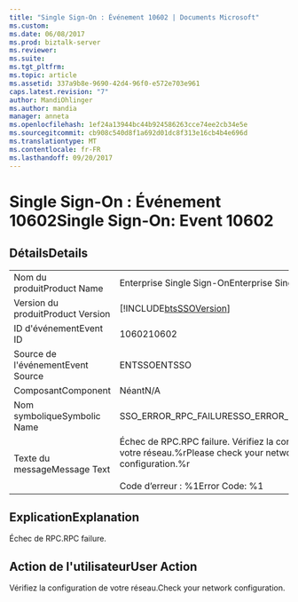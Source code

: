 ```yaml
---
title: "Single Sign-On : Événement 10602 | Documents Microsoft"
ms.custom: 
ms.date: 06/08/2017
ms.prod: biztalk-server
ms.reviewer: 
ms.suite: 
ms.tgt_pltfrm: 
ms.topic: article
ms.assetid: 337a9b8e-9690-42d4-96f0-e572e703e961
caps.latest.revision: "7"
author: MandiOhlinger
ms.author: mandia
manager: anneta
ms.openlocfilehash: 1ef24a13944bc44b924586263cce74ee2cb34e5e
ms.sourcegitcommit: cb908c540d8f1a692d01dc8f313e16cb4b4e696d
ms.translationtype: MT
ms.contentlocale: fr-FR
ms.lasthandoff: 09/20/2017
---
```

# <a name="single-sign-on-event-10602"></a><span data-ttu-id="02e7d-102">Single Sign-On : Événement 10602</span><span class="sxs-lookup"><span data-stu-id="02e7d-102">Single Sign-On: Event 10602</span></span>
## <a name="details"></a><span data-ttu-id="02e7d-103">Détails</span><span class="sxs-lookup"><span data-stu-id="02e7d-103">Details</span></span>  
  
|||  
|-|-|  
|<span data-ttu-id="02e7d-104">Nom du produit</span><span class="sxs-lookup"><span data-stu-id="02e7d-104">Product Name</span></span>|<span data-ttu-id="02e7d-105">Enterprise Single Sign-On</span><span class="sxs-lookup"><span data-stu-id="02e7d-105">Enterprise Single Sign-On</span></span>|  
|<span data-ttu-id="02e7d-106">Version du produit</span><span class="sxs-lookup"><span data-stu-id="02e7d-106">Product Version</span></span>|[!INCLUDE[btsSSOVersion](../includes/btsssoversion-md.md)]|  
|<span data-ttu-id="02e7d-107">ID d'événement</span><span class="sxs-lookup"><span data-stu-id="02e7d-107">Event ID</span></span>|<span data-ttu-id="02e7d-108">10602</span><span class="sxs-lookup"><span data-stu-id="02e7d-108">10602</span></span>|  
|<span data-ttu-id="02e7d-109">Source de l'événement</span><span class="sxs-lookup"><span data-stu-id="02e7d-109">Event Source</span></span>|<span data-ttu-id="02e7d-110">ENTSSO</span><span class="sxs-lookup"><span data-stu-id="02e7d-110">ENTSSO</span></span>|  
|<span data-ttu-id="02e7d-111">Composant</span><span class="sxs-lookup"><span data-stu-id="02e7d-111">Component</span></span>|<span data-ttu-id="02e7d-112">Néant</span><span class="sxs-lookup"><span data-stu-id="02e7d-112">N/A</span></span>|  
|<span data-ttu-id="02e7d-113">Nom symbolique</span><span class="sxs-lookup"><span data-stu-id="02e7d-113">Symbolic Name</span></span>|<span data-ttu-id="02e7d-114">SSO_ERROR_RPC_FAILURE</span><span class="sxs-lookup"><span data-stu-id="02e7d-114">SSO_ERROR_RPC_FAILURE</span></span>|  
|<span data-ttu-id="02e7d-115">Texte du message</span><span class="sxs-lookup"><span data-stu-id="02e7d-115">Message Text</span></span>|<span data-ttu-id="02e7d-116">Échec de RPC.</span><span class="sxs-lookup"><span data-stu-id="02e7d-116">RPC failure.</span></span> <span data-ttu-id="02e7d-117">Vérifiez la configuration de votre réseau.%r</span><span class="sxs-lookup"><span data-stu-id="02e7d-117">Please check your network configuration.%r</span></span><br /><br /> <span data-ttu-id="02e7d-118">Code d’erreur : %1</span><span class="sxs-lookup"><span data-stu-id="02e7d-118">Error Code: %1</span></span>|  
  
## <a name="explanation"></a><span data-ttu-id="02e7d-119">Explication</span><span class="sxs-lookup"><span data-stu-id="02e7d-119">Explanation</span></span>  
 <span data-ttu-id="02e7d-120">Échec de RPC.</span><span class="sxs-lookup"><span data-stu-id="02e7d-120">RPC failure.</span></span>  
  
## <a name="user-action"></a><span data-ttu-id="02e7d-121">Action de l'utilisateur</span><span class="sxs-lookup"><span data-stu-id="02e7d-121">User Action</span></span>  
 <span data-ttu-id="02e7d-122">Vérifiez la configuration de votre réseau.</span><span class="sxs-lookup"><span data-stu-id="02e7d-122">Check your network configuration.</span></span>